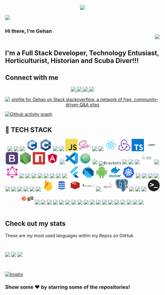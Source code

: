 <p align="center">
  <img src="https://github-readme-quotes.herokuapp.com/quote?theme=prussian&animation=grow_out_in&font=Gabrielle"/>
</p>

</p align="center">
<img src="https://github-readme-quotes.herokuapp.com/quote?theme=prussian&animation=grow_out_in&font=Gabrielle"/>


### Hi there, I'm Gehan<div align = 'right'>![](https://komarev.com/ghpvc/?username=Gehan-Mendis&color=yellow)</div>

## I'm a Full Stack Developer, Technology Entusiast, Horticulturist, Historian and Scuba Diver!!!

## Connect with me
<p align='center'>
  <a href="https://twitter.com/Gehan_Mendis">
    <img src="https://img.shields.io/static/v1?label=Twitter&message=Gehan_Mendis&color=blue&style=for-the-badge&logo=twitter&logoColor=white" />
  </a>
  <a href="https://www.linkedin.com/in/gehan-m-28b48a11/">
    <img src="https://img.shields.io/static/v1?label=LinkedIn&message=Gehan%20Mendis&color=0072b1&style=for-the-badge&logo=linkedin&logoColor=white" />
  </a>
  <a href="https://hashnode.com/@Gehan">
    <img src="https://img.shields.io/static/v1?label=Blog&message=Hashnode&color=306844&style=for-the-badge" />
  </a>
   <a href="https://itblackbelt.wordpress.com/">
    <img src="https://img.shields.io/static/v1?label=Blog&message=Wordpress&color=306844&style=for-the-badge" />
  </a>
</p>

</p>
<p align='center'>
<a href="https://stackoverflow.com/users/1148552/gehan"><img src="https://stackoverflow.com/users/flair/1148552.png?theme=prussian" width="208" height="58" alt="profile for Gehan on Stack stackoverflow, a network of free, community-driven Q&amp;A sites" title="profile for Gehan Mendis on Stack Overflow, a network of free, community-driven Q&amp;A sites"></a>
  
[![Github activity graph](https://activity-graph.herokuapp.com/graph?username=Gehan-Mendis&theme=react-dark&hide_border=true&color=)](https://git.io/akshay2211&hide_border=true)
  
## :floppy_disk: TECH STACK

<p align='center'>
<code><img height="40" src="https://cdn.worldvectorlogo.com/logos/java-1.svg"></code>
<code><img height="40" src="https://cdn.worldvectorlogo.com/logos/spring-14.svg"></code>
<code><img height="40" src="https://cdn.worldvectorlogo.com/logos/hibernate.svg"></code>
<code><img height="40" src="https://raw.githubusercontent.com/github/explore/80688e429a7d4ef2fca1e82350fe8e3517d3494d/topics/c/c.png"></code>
<code><img height="40" src="https://raw.githubusercontent.com/github/explore/80688e429a7d4ef2fca1e82350fe8e3517d3494d/topics/cpp/cpp.png"></code>
<code><img height="40" src="https://i.ibb.co/0GXfbf7/1200px-Embarcadero-Delphi-10-4-Sydney-Product-Logo-and-Icon-svg.png"></code>
<code><img height="40" src="https://i.ibb.co/1JYQYLM/6e5c910d970804a9c4b67a40eb3e0a0c.png"></code>
<code><img height="40" src="https://raw.githubusercontent.com/github/explore/80688e429a7d4ef2fca1e82350fe8e3517d3494d/topics/javascript/javascript.png"></code>
<code><img height="40" src="https://raw.githubusercontent.com/github/explore/80688e429a7d4ef2fca1e82350fe8e3517d3494d/topics/sass/sass.png"></code>
<code><img height="40" src="https://i.ibb.co/RSzWPb4/584807e4cef1014c0b5e48df.png"></code>
<code><img height="40" src="https://i.ibb.co/s1dJR5b/5847fb60cef1014c0b5e48dc.png"></code> 
<code><img height="40" src="https://raw.githubusercontent.com/github/explore/80688e429a7d4ef2fca1e82350fe8e3517d3494d/topics/react/react.png"></code>
<code><img height="40" src="https://raw.githubusercontent.com/github/explore/80688e429a7d4ef2fca1e82350fe8e3517d3494d/topics/redux/redux.png"></code>
<code><img height="40" src="https://raw.githubusercontent.com/github/explore/80688e429a7d4ef2fca1e82350fe8e3517d3494d/topics/typescript/typescript.png"></code>
<code><img height="40" src="https://raw.githubusercontent.com/github/explore/80688e429a7d4ef2fca1e82350fe8e3517d3494d/topics/jquery/jquery.png"></code>
<code><img height="40" src="https://raw.githubusercontent.com/github/explore/80688e429a7d4ef2fca1e82350fe8e3517d3494d/topics/bootstrap/bootstrap.png"></code>
<code><img height="40" src="https://raw.githubusercontent.com/github/explore/80688e429a7d4ef2fca1e82350fe8e3517d3494d/topics/nodejs/nodejs.png"></code>
<code><img height="40" src="https://raw.githubusercontent.com/github/explore/80688e429a7d4ef2fca1e82350fe8e3517d3494d/topics/npm/npm.png" alt="npm"></a></code>
<code><img height="40" src="https://raw.githubusercontent.com/github/explore/80688e429a7d4ef2fca1e82350fe8e3517d3494d/topics/angular/angular.png"></code>
<code><img height="40" src="https://upload.wikimedia.org/wikipedia/commons/thumb/1/10/CSS3_and_HTML5_logos_and_wordmarks.svg/791px-CSS3_and_HTML5_logos_and_wordmarks.svg.png"></code>
<code><img height="40" src="https://raw.githubusercontent.com/github/explore/80688e429a7d4ef2fca1e82350fe8e3517d3494d/topics/visual-studio-code/visual-studio-code.png"></code>
<code><img height="40" src="https://raw.githubusercontent.com/github/explore/80688e429a7d4ef2fca1e82350fe8e3517d3494d/topics/atom/atom.png"></code>
<code><img height="40" src="https://cdn.worldvectorlogo.com/logos/sublime-text.svg"></code>
<code><img height="40" src="https://upload.wikimedia.org/wikipedia/commons/thumb/4/4c/Brackets_Icon.svg/1024px-Brackets_Icon.svg.png" alt="Brackets"></code>
<code><img height="40" src="https://cdn.worldvectorlogo.com/logos/jenkins-1.svg"></code>
<code><img height="40" src="https://cdn.worldvectorlogo.com/logos/jira-3.svg"></code>
<code><img height="40" src="https://cdn.worldvectorlogo.com/logos/json.svg"></code>
<code><img height="40"src="https://raw.githubusercontent.com/github/explore/80688e429a7d4ef2fca1e82350fe8e3517d3494d/topics/java/java.png" alt="Java"></code>
<code><img height="40" src="https://cdn.worldvectorlogo.com/logos/rest-63.svg"></code>
<code><img height="40" src="https://raw.githubusercontent.com/github/explore/5c058a388828bb5fde0bcafd4bc867b5bb3f26f3/topics/graphql/graphql.png"></code>
<code><img height="40" src="https://i.ibb.co/PzfWyCL/kisspng-amazon-com-logo-amazon-web-services-amazon-elastic-bump-digitech-server-less-api-aws-15-5b66.png"></code>
<code><img height="40" src="https://i.ibb.co/H7RDN48/images-2.png"></code>
<code><img height="40" src="https://github.com/melanieshi0120/melanieshi0120/blob/master/images/GCP_LOG.png"></code>
<code><img height="40" src="https://cdn.worldvectorlogo.com/logos/intellij-idea-1.svg"></code>
<code><img height="40" src="https://cdn.worldvectorlogo.com/logos/eclipse-11.svg"></code>
<code><img height="40" src="https://i.ibb.co/6n6h6Tm/icon.png"></code>
<code><img height="40" src="https://i.ibb.co/Xyzdxdb/download.png"></code>
<code><img height="40" src="https://i.ibb.co/gjr89vr/images-2.png"></code>  
<code><img height="40" src="https://raw.githubusercontent.com/github/explore/80688e429a7d4ef2fca1e82350fe8e3517d3494d/topics/flutter/flutter.png"></code>
<code><img height="40" src="https://raw.githubusercontent.com/github/explore/80688e429a7d4ef2fca1e82350fe8e3517d3494d/topics/dart/dart.png"></code>
<code><img height="40" src="https://raw.githubusercontent.com/github/explore/80688e429a7d4ef2fca1e82350fe8e3517d3494d/topics/android/android.png"></code>
<code><img height="40" src="https://raw.githubusercontent.com/github/explore/80688e429a7d4ef2fca1e82350fe8e3517d3494d/topics/docker/docker.png"></code>
<code><img height="40" src="https://raw.githubusercontent.com/github/explore/80688e429a7d4ef2fca1e82350fe8e3517d3494d/topics/kubernetes/kubernetes.png"></code>
<code><img height="40" src="https://i.ibb.co/GV2bLSW/images.png"></code>
<code><img height="40" src="https://i.ibb.co/vh3bJWt/download-2.png"></code>
<code><img height="40" src="https://i.ibb.co/3MWJ5qD/images-4.png"></code>
<code><img height="40" src="https://i.ibb.co/mGQMgHH/kisspng-apache-maven-apache-ant-gradle-apache-http-server-apache-maven-5b194e5744c5e8-57727326152838.png"></code>
<code><img height="40" src="https://i.ibb.co/0mvdcH8/kisspng-apache-ant-software-build-apache-http-server-build-5b2abce3875d16-3634597915295275235545.png"></code>
<code><img height="40" src="https://cdn.worldvectorlogo.com/logos/elastic-elasticsearch.svg"></code>
<code><img height="40" src="https://cdn.worldvectorlogo.com/logos/elastic-kibana.svg"></code>
<code><img height="40" src="https://cdn.worldvectorlogo.com/logos/elastic-logstash.svg"></code>
<code><img height="40" src="https://cdn.worldvectorlogo.com/logos/aws-elastic-load-balancing.svg"></code>
<code><img height="40" src="https://cdn.worldvectorlogo.com/logos/elastic-beats.svg"></code>
<code><img height="40" src="https://raw.githubusercontent.com/github/explore/80688e429a7d4ef2fca1e82350fe8e3517d3494d/topics/firebase/firebase.png"></code>
<code><img height="40" src="https://raw.githubusercontent.com/github/explore/80688e429a7d4ef2fca1e82350fe8e3517d3494d/topics/sql/sql.png"></code>
<code><img height="40" src="https://raw.githubusercontent.com/github/explore/80688e429a7d4ef2fca1e82350fe8e3517d3494d/topics/redis/redis.png"></code>
<code><img height="40" src="https://raw.githubusercontent.com/github/explore/80688e429a7d4ef2fca1e82350fe8e3517d3494d/topics/mongodb/mongodb.png"></code>
<code><img height="40" src="https://cdn.worldvectorlogo.com/logos/couchbase-1.svg"></code>
<code><img height="40" src="https://raw.githubusercontent.com/github/explore/80688e429a7d4ef2fca1e82350fe8e3517d3494d/topics/mysql/mysql.png"></code>
<code><img height="40" src="https://raw.githubusercontent.com/github/explore/80688e429a7d4ef2fca1e82350fe8e3517d3494d/topics/postgresql/postgresql.png"></code>
<code><img height="40" src="https://cdn.worldvectorlogo.com/logos/oracle-2.svg"></code>
<code><img height="40" src="https://cdn.worldvectorlogo.com/logos/prometheus.svg"></code>
<code><img height="40" src="https://cdn.worldvectorlogo.com/logos/grafana.svg"></code>
<code><img height="40" src="https://raw.githubusercontent.com/github/explore/80688e429a7d4ef2fca1e82350fe8e3517d3494d/topics/terminal/terminal.png"></code>
<code><img height="40" src="https://raw.githubusercontent.com/github/explore/80688e429a7d4ef2fca1e82350fe8e3517d3494d/topics/git/git.png"></code>
<code><img height="40" src="https://i.ibb.co/C89YyzW/128-1280330-github-logo-png-github-icon-blue-png-transparent.png"></code>
<code><img height="40" src="https://cdn.worldvectorlogo.com/logos/gitlab.svg"></code>
<code><img height="40" src="https://cdn.worldvectorlogo.com/logos/bitbucket.svg"></code>
<code><img height="40" src="https://cdn.worldvectorlogo.com/logos/subversion.svg"></code>
<code><img height="40" src="https://cdn.worldvectorlogo.com/logos/netlify.svg"></code>
<code><img height="40" src="https://cdn.worldvectorlogo.com/logos/gatsby.svg"></code>
<code><img height="40" src="https://cdn.worldvectorlogo.com/logos/jamstack.svg"></code>
<code><img height="40" src="https://cdn.worldvectorlogo.com/logos/heroku-4.svg"></code>
<code><img height="40" src="https://cdn.worldvectorlogo.com/logos/cucumber.svg"></code>
<code><img height="40" src="https://cdn.worldvectorlogo.com/logos/jasmine-2.svg"></code>
<code><img height="40" src="https://i.ibb.co/jhPn3yd/download-4.png"></code>
<code><img height="40" src="https://i.ibb.co/HnXG4Yk/download.png"></code>
<code><img height="40" src="https://i.ibb.co/7JRqFG3/4y634TJm.jpg"></code>
<code><img height="40" src="https://i.ibb.co/Vg9wNfL/sonarqube-stack-220x234.png"></code>
<code><img height="40" src="https://cdn.worldvectorlogo.com/logos/linux-tux.svg"></code>
<code><img height="40" src="https://cdn.worldvectorlogo.com/logos/microsoft-windows-22.svg"></code>
<code><img height="40" src="https://cdn.worldvectorlogo.com/logos/ubuntu-icon.svg"></code>
<code><img height="40" src="https://cdn.worldvectorlogo.com/logos/centos-1.svg"></code>

<br/>
<br/>
  
## Check out my stats
<p>These are my most used languages within my Repos on GitHub </p>
  
<br/>
<p align="left">
  <img width="33.0%" src="https://github-readme-stats.vercel.app/api/?username=Gehan-Mendis&theme=prussian&show_icons=true&count_private=true&hide_border=true" />
  <img width="33.0%" src="http://github-readme-streak-stats.herokuapp.com?user=Gehan-Mendis&theme=prussian&hide_border=true" />
  <img width="33.0%" src="https://github-readme-stats.vercel.app/api/top-langs/?username=Gehan-Mendis&hide=html&layout=compact&theme=prussian&show_icons=true&count_private=true&hide_border=true"/>
</p>
<br>

[![trophy](https://github-profile-trophy.vercel.app/?username=Gehan-Mendis&theme=algolia)](https://github.com/Gehan-Mendis/github-profile-trophy)

### Show some ❤️ by starring some of the repositories!

</div>
